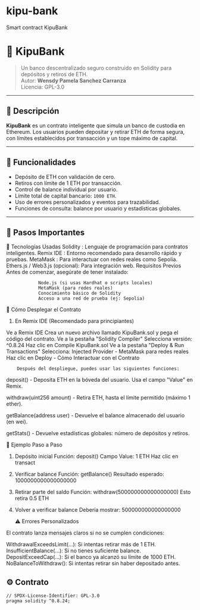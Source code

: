 # kipu-bank
 Smart contract KipuBank
# 🏦 KipuBank

> Un banco descentralizado seguro construido en Solidity para depósitos y retiros de ETH.  
> Autor: **Wensdy Pamela Sanchez Carranza**  
> Licencia: GPL-3.0

---

## 🚀 Descripción

**KipuBank** es un contrato inteligente que simula un banco de custodia en Ethereum. Los usuarios pueden depositar y retirar ETH de forma segura, con límites establecidos por transacción y un tope máximo de capital.

---

## 🔐 Funcionalidades

- Depósito de ETH con validación de cero.
- Retiros con límite de 1 ETH por transacción.
- Control de balance individual por usuario.
- Límite total de capital bancario: `1000 ETH`.
- Uso de errores personalizados y eventos para trazabilidad.
- Funciones de consulta: balance por usuario y estadísticas globales.

---
## 🔐 Pasos Importantes

🧰 Tecnologías Usadas
Solidity : Lenguaje de programación para contratos inteligentes.
Remix IDE : Entorno recomendado para desarrollo rápido y pruebas.
MetaMask : Para interactuar con redes reales como Sepolia.
Ethers.js / Web3.js (opcional): Para integración web.
Requisitos Previos
Antes de comenzar, asegúrate de tener instalado:

                Node.js (si usas Hardhat o scripts locales)
                MetaMask (para redes reales)
                Conocimiento básico de Solidity
                Acceso a una red de prueba (ej: Sepolia)

🧪 Cómo Desplegar el Contrato
1. En Remix IDE (Recomendado para principiantes)

Ve a Remix IDE
Crea un nuevo archivo llamado KipuBank.sol y pega el código del contrato.
Ve a la pestaña "Solidity Compiler"
Selecciona versión: ^0.8.24
Haz clic en Compile KipuBank.sol
Ve a la pestaña "Deploy & Run Transactions"
Selecciona:
Injected Provider - MetaMask para redes reales
Haz clic en Deploy - Cómo Interactuar con el Contrato


        Después del despliegue, puedes usar las siguientes funciones:

deposit() - 
Deposita ETH en la bóveda del usuario. Usa el campo "Value" en Remix.

withdraw(uint256 amount) - 
Retira ETH, hasta el límite permitido (máximo 1 ether).

getBalance(address user) - 
Devuelve el balance almacenado del usuario (en wei).

getStats() - 
Devuelve estadísticas globales: número de depósitos y retiros.

🧪 Ejemplo Paso a Paso
1. Depósito inicial
    Función: deposit()
    Campo Value: 1 ETH
    Haz clic en transact
2. Verificar balance
    Función: getBalance(<tu-direccion>)
    Resultado esperado: 1000000000000000000
3. Retirar parte del saldo
    Función: withdraw(500000000000000000)
    Esto retira 0.5 ETH
4. Volver a verificar balance
    Debería mostrar: 500000000000000000

    ⚠️ Errores Personalizados

El contrato lanza mensajes claros si no se cumplen condiciones:

WithdrawalExceedsLimit(...): 
Si intentas retirar más de 1 ETH.
InsufficientBalance(...): 
Si no tienes suficiente balance.
DepositExceedCap(...): 
Si el banco ya alcanzó su límite de 1000 ETH.
NoBalanceToWithdraw():
Si intentas retirar sin haber depositado antes.


## ⚙️ Contrato

```solidity
// SPDX-License-Identifier: GPL-3.0
pragma solidity ^0.8.24;